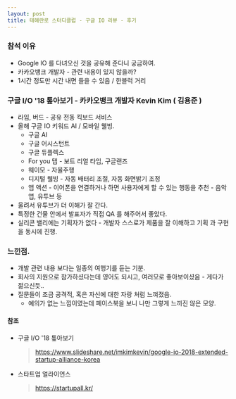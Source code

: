 ```yaml
---
layout: post
title: 테헤란로 스터디클럽 - 구글 IO 리뷰 - 후기
---
```


### 참석 이유
  * Google IO 를 다녀오신 것을 공유해 준다니 궁금하여.
  * 카카오뱅크 개발자 - 관련 내용이 있지 않을까? 
  * 1시간 정도만 시간 내면 들을 수 있음 / 한블럭 거리

### 구글 I/O '18 톺아보기 - 카카오뱅크 개발자 Kevin Kim ( 김용준 )
  * 라임, 버드 - 공유 전동 킥보드 서비스 
  * 올해 구글 IO 키워드 AI / 모바일 웰빙.
     * 구글 AI
     * 구글 어시스턴트     
     * 구글 듀플렉스     
     * For you 탭 - 보트 리얼 타임, 구글랜즈
     * 웨이모 - 자율주행          
     * 디지털 웰빙 - 자동 배터리 조절, 자동 화면밝기 조정
     * 앱 액션 - 이어폰을 연결하거나 하면 사용자에게 할 수 있는 행동을 추천 - 음악앱, 유투브 등
  * 울려서 유투브가 더 이해가 잘 간다.          
  * 특정한 건물 안에서 발표자가 직접 QA 를 해주어서 좋았다.
  * 실리콘 밸리에는 기획자가 없다 - 개발자 스스로가 제품을 잘 이해하고 기획 과 구현을 동시에 진행.
    
### 느낀점.    
  * 개발 관련 내용 보다는 일종의 여행기를 듣는 기분.
  * 회사의 지원으로 참가하셨다는데 영어도 되시고, 여러모로 좋아보이셨음 - 게다가 젊으신듯..
  * 질문들이 조금 공격적, 혹은 자신에 대한 자랑 처럼 느껴졌음.
     * 예의가 없는 느낌이였는데 페이스북을 보니 나만 그렇게 느끼진 않은 모양.  
        
#### 참조

   * 구글 I/O '18 톺아보기
     > <https://www.slideshare.net/imkimkevin/google-io-2018-extended-startup-alliance-korea>
    
   * 스타트업 얼라이언스
     > <https://startupall.kr/>
     